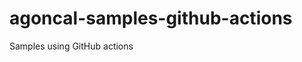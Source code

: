 # agoncal-samples-github-actions
Samples using GitHub actions

<!-- MARKDOWN-AUTO-DOCS:START (CODE:src=./core-group/group-create/group-create.sh) -->
<!-- MARKDOWN-AUTO-DOCS:END -->
